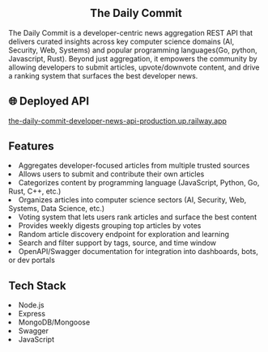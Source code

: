 <h2 align="center"> The Daily Commit </h2>

The Daily Commit is a developer-centric news aggregation REST API that delivers curated insights across key computer science domains (AI, Security, Web, Systems) and popular programming languages(Go, python, Javascript, Rust). Beyond just aggregation, it empowers the community by allowing developers to submit articles, upvote/downvote content, and drive a ranking system that surfaces the best developer news.

## 🌐 Deployed API
<a href="the-daily-commit-developer-news-api-production.up.railway.app"  target="_blank"> the-daily-commit-developer-news-api-production.up.railway.app</a></br>

## Features

<li> Aggregates developer-focused articles from multiple trusted sources </li> <li> Allows users to submit and contribute their own articles </li> 
<li> Categorizes content by programming language (JavaScript, Python, Go, Rust, C++, etc.) </li> <li> Organizes articles into computer science sectors (AI, Security, Web, Systems, Data Science, etc.) </li> <li> Voting system that lets users rank articles and surface the best content </li> <li> Provides weekly digests grouping top articles by votes </li> <li> Random article discovery endpoint for exploration and learning </li> <li> Search and filter support by tags, source, and time window </li> <li> OpenAPI/Swagger documentation for integration into dashboards, bots, or dev portals </li>

## Tech Stack

<li> Node.js </li>
<li> Express </li>
<li> MongoDB/Mongoose </li>
<li> Swagger </li>
<li> JavaScript </li>
